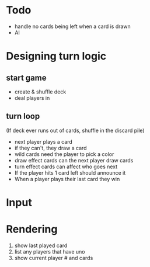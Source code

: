 # Todo

- handle no cards being left when a card is drawn
- AI

# Designing turn logic

## start game

- create & shuffle deck
- deal players in

## turn loop

(If deck ever runs out of cards, shuffle in the discard pile)

- next player plays a card
- if they can't, they draw a card
- wild cards need the player to pick a color
- draw effect cards can the next player draw cards
- turn effect cards can affect who goes next
- If the player hits 1 card left should announce it
- When a player plays their last card they win

# Input

# Rendering

1. show last played card
1. list any players that have uno
1. show current player # and cards
